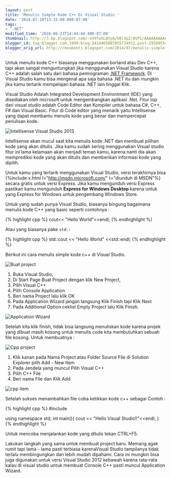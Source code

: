 ```yaml
---
layout: post
title: 'Menulis Simple Kode C++ Di Visual Studio '
date: '2014-07-18T13:15:00.000-07:00'
tags:
- ".NET"
modified_time: '2016-06-23T14:44:44.406-07:00'
thumbnail: http://3.bp.blogspot.com/-oV9fwXLQVyA/U8lXpZr8VPI/AAAAAAAAACg/OYx05evTY0Q/s72-c/C++.png
blogger_id: tag:blogger.com,1999:blog-3414465807055734912.post-1950955435666419806
blogger_orig_url: http://rmsubekti.blogspot.com/2014/07/menulis-simple-kode-c-di-visual-studio.html
---
```


Untuk menulis kode C++ biasanya menggunakan borland atau Dev C++, tapi akan sangat menguntungkan jika menggunakan Visual Studio karena C++ adalah salah satu dari bahasa pemrograman [.NET Framework](/blog/apa-itu-net-framework). Di Visual Studio kamu bisa mengenal apa saja bahasa .NET itu dan mungkin jika kamu tertarik mempelajari bahasa .NET lain tinggal Klik.

Visual Studio Adalah Integrated Development Environtment (IDE)  yang disediakan oleh microsoft untuk mengembangkan aplikasi .Net. Fitur top dari visual studio adalah Code Editor dan Kompiler untuk bahasa C#, C++, F# dan Visual Basic. Fitur di Code editor yang menarik yaitu Intellisense yang dapat membantu menulis kode yang benar dan mempercepat penulisan kode.

![Intellisense Visual Studio 2013](https://1.bp.blogspot.com/-0GCKZO_u93g/U8lgV4jplCI/AAAAAAAAACw/dlCxADwOtUU/s1600/intelisense.png)

Intellisense  akan mucul saat kita menulis kode .NET dan membuat pilihan kode yang akan ditulis. Jika kamu sudah sering menggunakan Visual studio fitur ini lama kelamaan akan menjadi teman kamu, karena nanti dia akan memprediksi kode yang akan ditulis dan memberikan informasi kode yang dipilih.

Untuk kamu yang tertarik menggunakan Visual Studio, versi terakhirnya bisa {%include x.html l="http://msdn.microsoft.com/" t="diunduh di MSDN"%} secara gratis untuk versi Express. Jika kamu mengunduh versi Express pastikan kamu mengunduh **Express for Windows Desktop** karena untuk yang Express for Windows untuk pengembang Windows Store.

Untuk yang sudah punya Visual Studio, biasanya bingung bagaimana menulis kode C++ yang basic seperti contohnya :

{% highlight cpp %}
cout<< "Hello World"<<endl;
{% endhighlight %}

Atau yang biasanya pake `std::`

{% highlight cpp %}
std::cout << "Hello World" <<std::endl;
{% endhighlight %}  

Berikut ini cara menulis simple kode c++ di Visual Studio.

![Buat project](https://2.bp.blogspot.com/-NGk_0sADoKY/U8l04pkCvoI/AAAAAAAAADQ/21ajuAmhJ6A/s1600/C+++Project.PNG)

1. Buka Visual Studio,
2. Di Start Page Buat  Project dengan klik New Project,
3. Pilih Visual C++
4. Pilih Console Application
5. Beri nama Project lalu klik OK
6. Pada Application Wizard jangan langsung Klik Finish tapi Klik Next
7. Pada Additional Option ceklist Empty Project lalu Klik Finish.

![Application Wizard](https://1.bp.blogspot.com/-A2MtFI5HGr0/U8l1EaWprsI/AAAAAAAAADY/wwKgsfysiVw/s1600/Application+Wizard.PNG)

Setelah kita klik finish, tidak bisa langsung menuliskan kode karena projek yang dibuat masih kosong untuk menulis code kita membutuhkan sebuah file kosong. Untuk membuatnya :

![Cpp project](https://3.bp.blogspot.com/--K8Z6E9tTgw/U8l2CyMV_WI/AAAAAAAAADo/9VQKEdBl5cs/s1600/project+C++.png)

1. Klik kanan pada Nama Project atau Folder Source File di Solution Explorer pilih Add - New Item
2. Pada Jendela yang muncul Pilih Visual C++
3. Pilih C++ File
4. Beri nama File dan Klik Add

![cpp item](https://3.bp.blogspot.com/-6fWl29XJH4s/U8l1-yUANWI/AAAAAAAAADk/zIRkxHZ1CvQ/s1600/new+item.PNG)

Setelah sukses menambahkan file coba ketikkan kode c++ sebagai Contoh :

{% highlight cpp %}
#include <iostream>

using namespace std;
int main(){
  cout << "Hello Visual Studio!!"<<endl;
}
{% endhighlight %}

Untuk mencoba menjalankan kode yang ditulis tekan CTRL+F5.

Lakukan langkah yang sama untuk membuat project baru. Memang agak rumit tapi lama - lama pasti terbiasa karenaVisual Studio tampilanya tidak terlalu membingungkan dan lebih mudah dipahami. Cara ini mungkin bisa juga digunakan untuk versi Visual Studio 2012 kebawah karena rata-rata kalau di visual studio untuk membuat Console C++ pasti muncul Application Wizard.
